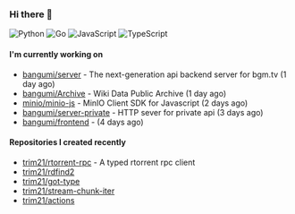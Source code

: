 ### Hi there 👋

![Python](https://img.shields.io/badge/python-3670A0?style=for-the-badge&logo=python&logoColor=ffdd54)
![Go](https://img.shields.io/badge/go-%2300ADD8.svg?style=for-the-badge&logo=go&logoColor=white)
![JavaScript](https://img.shields.io/badge/javascript-%23323330.svg?style=for-the-badge&logo=javascript&logoColor=%23F7DF1E)
![TypeScript](https://img.shields.io/badge/typescript-%23007ACC.svg?style=for-the-badge&logo=typescript&logoColor=white)

#### I'm currently working on

- [bangumi/server](https://github.com/bangumi/server) - The next-generation api backend server for bgm.tv (1 day ago)
- [bangumi/Archive](https://github.com/bangumi/Archive) - Wiki Data Public Archive (1 day ago)
- [minio/minio-js](https://github.com/minio/minio-js) - MinIO Client SDK for Javascript (2 days ago)
- [bangumi/server-private](https://github.com/bangumi/server-private) - HTTP sever for private api (3 days ago)
- [bangumi/frontend](https://github.com/bangumi/frontend) -  (4 days ago)

#### Repositories I created recently

- [trim21/rtorrent-rpc](https://github.com/trim21/rtorrent-rpc) - A typed rtorrent rpc client
- [trim21/rdfind2](https://github.com/trim21/rdfind2)
- [trim21/got-type](https://github.com/trim21/got-type)
- [trim21/stream-chunk-iter](https://github.com/trim21/stream-chunk-iter)
- [trim21/actions](https://github.com/trim21/actions)
